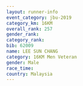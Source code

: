 ```yaml
---
layout: runner-info 
event_category: jbu-2019 
category_km: 16KM  
overall_rank: 257
gender_rank: 
category_rank: 
bib: 62009
name: LEE SUN CHANG
category: 16KM Men Veteran
gender: Male
race_time: 
country: Malaysia
---
```

